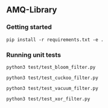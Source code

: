 ## AMQ-Library

### Getting started
`pip install -r requirements.txt -e .`

### Running unit tests
`python3 test/test_bloom_filter.py`

`python3 test/test_cuckoo_filter.py`

`python3 test/test_vacuum_filter.py`

`python3 test/test_xor_filter.py`
